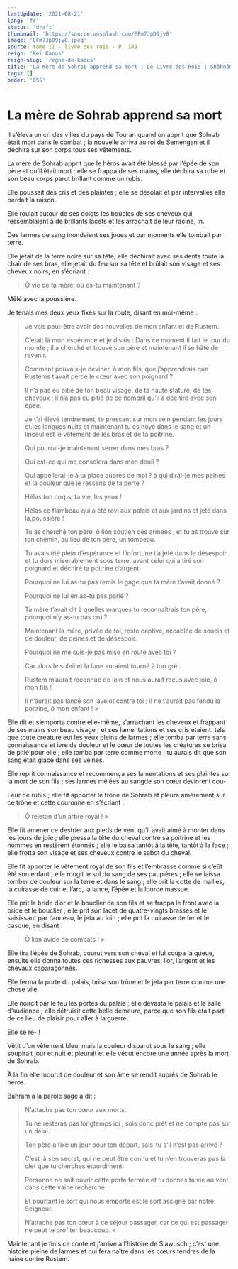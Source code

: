 ```yaml
---
lastUpdate: '2021-08-21'
lang: 'fr'
status: 'draft'
thumbnail: 'https://source.unsplash.com/EFm7JpD9jy8'
image: 'EFm7JpD9jy8.jpeg'
source: tome II - livre des rois - P. 149
reign: 'Keï Kaous'
reign-slug: 'regne-de-kaous'
title: 'La mère de Sohrab apprend sa mort | Le Livre des Rois | Shâhnâmeh'
tags: []
order: '055'
---
```


<!-- LTeX: language=fr -->

# La mère de Sohrab apprend sa mort

Il s’éleva un cri des villes du pays de Touran quand on apprit que Sohrab était mort dans le combat ; la nouvelle arriva au roi de Semengan et il déchira sur son corps tous ses vêtements.

La mère de Sohrab apprit que le héros avait été blessé par l’épée de son père et qu’il était mort ; elle se frappa de ses mains, elle déchira sa robe et son beau corps parut brillant comme un rubis.

Elle poussait des cris et des plaintes ; elle se désolait et par intervalles elle perdait la raison.

Elle roulait autour de ses doigts les boucles de ses cheveux qui ressemblaient à de brillants lacets et les arrachait de leur racine, in.

Des larmes de sang inondaient ses joues et par moments elle tombait par terre.

Elle jetait de la terre noire sur sa tête, elle déchirait avec ses dents toute la chair de ses bras, elle jetait du feu sur sa tête et brûlait son visage et ses cheveux noirs, en s’écriant :

> Ô vie de ta mère, où es-tu maintenant ?

Mêlé avec la poussière.

Je tenais mes deux yeux fixés sur la route, disant en moi-même :

> Je vais peut-être avoir des nouvelles de mon enfant et de Rustem.
>
> C’était là mon espérance et je disais : Dans ce moment il fait le tour du monde ; il a cherché et trouvé son père et maintenant il se hâte de revenir.
>
> Comment pouvais-je deviner, ô mon fils, que j’apprendrais que Rustems t’avait percé le cœur avec son poignard ?
>
> Il n’a pas eu pitié de ton beau visage, de ta haute stature, de tes cheveux ; il n’a pas eu pitié de ce nombril qu’il a déchiré avec son épée.
>
> Je t’ai élevé tendrement, te pressant sur mon sein pendant les jours et.les longues nuits et maintenant tu es noyé dans le sang et un linceul est le vêtement de les bras et de ta poitrine.
>
> Qui pourrai-je maintenant serrer dans mes bras ?
>
> Qui est-ce qui me consolera dans mon deuil ?
>
> Qui appellerai-je à ta place auprès de moi ? à qui dirai-je mes peines et la douleur que je ressens de ta perte ?
>
> Hélas ton corps, ta vie, les yeux !
>
> Hélas ce flambeau qui a été ravi aux palais et aux jardins et jeté dans la,poussière !
>
> Tu as cherché ton père, ô lion soutien des armées ; et tu as trouvé sur ton chemin, au lieu de ton père, un tombeau.
>
> Tu avais été plein d’espérance et l’infortune t’a jeté dans le désespoir et tu dors misérablement sous terre, avant celui qui a tiré son poignard et déchiré ta poitrine d’argent.
>
> Pourquoi ne lui as-tu pas remis le gage que ta mère t’avait donné ?
>
> Pourquoi ne lui en as-tu pas parlé ?
>
> Ta mère t’avait dit à quelles marques tu reconnaîtrais ton père, pourquoi n’y as-tu pas cru ?
>
> Maintenant la mère, privée de toi, reste captive, accablée de soucis et de douleur, de peines et de désespoir.
>
> Pourquoi ne me suis-je pas mise en route avec toi ?
>
> Car alors le soleil et la lune auraient tourné à ton gré.
>
> Rustem m’aurait reconnue de loin et nous aurait reçus avec joie, ô mon fils !
>
> Il n’aurait pas lancé son javelot contre toi ; il ne t’aurait pas fendu la poitrine, ô mon enfant ! »

Elle dit et s’emporta contre elle-même, s’arrachant les cheveux et frappant de ses mains son beau visage ; et ses lamentations et ses cris étaient. tels que toute créature eut les yeux pleins de larmes ; elle tomba par terre sans connaissance et ivre de douleur et le cœur de toutes les créatures se brisa de pitié pour elle ; elle tomba par terre comme morte ; tu aurais dit que son sang était glacé dans ses veines.

Elle reprit connaissance et recommença ses lamentations et ses plaintes sur la mort de son fils ; ses larmes mêlées au sangde son cœur devinrent cou-

Leur de rubis ; elle fit apporter le trône de Sohrab et pleura amèrement sur ce trône et cette couronne en s’écriant :

> Ô rejeton d’un arbre royal ! »

Elle fit amener ce destrier aux pieds de vent qu’il avait aimé à monter dans les jours de joie ; elle pressa la tête du cheval contre sa poitrine et les hommes en restèrent étonnés ; elle le baisa tantôt à la tête, tantôt à la face ; elle frotta son visage et ses cheveux contre le sabot du cheval.

Elle fit apporter le vêtement royal de son fils et l’embrasse comme si c’eût été son enfant ; elle rougit le sol du sang de ses paupières ; elle se laissa tomber de douleur sur la terre et dans le sang ; elle prit la cotte de mailles, la cuirasse de cuir et l’arc, la lance, l’épée et la lourde massue.

Elle prit la bride d’or et le bouclier de son fils et se frappa le front avec la bride et le bouclier ; elle prit son lacet de quatre-vingts brasses et le saisissant par l’anneau, le jeta au loin ; elle prit la cuirasse de fer et le casque, en disant :

> Ô lion avide de combats ! »

Elle tira l’épée de Sohrab, courut vers son cheval et lui coupa la queue, ensuite elle donna toutes ces richesses aux pauvres, l’or, l’argent et les chevaux caparaçonnés.

Elle ferma la porte du palais, brisa son trône et le jeta par terre comme une chose vile.

Elle noircit par le feu les portes du palais ; elle dévasta le palais et la salle d’audience ; elle détruisit cette belle demeure, parce que son fils était parti de ce lieu de plaisir pour aller à la guerre.

Elle se re- !

Vêtit d’un vêtement bleu, mais la couleur disparut sous le sang ; elle soupirait jour et nuit et pleurait et elle vécut encore une année après la mort de Sohrab.

À la fin elle mourut de douleur et son âme se rendit auprès de Sohrab le héros.

Bahram à la parole sage a dit :

> N’attache pas ton cœur aux morts.
>
> Tu ne resteras pas longtemps ici ; sois donc prêt et ne compte pas sur un délai.
>
> Ton père a fixé un jour pour ton départ, sais-tu s’il n’est pas arrivé ?
>
> C’est là son secret, qui ne peut être connu et tu n’en trouveras pas la clef que tu cherches étourdiment.
>
> Personne ne sait ouvrir cette porte fermée et tu donnes ta vie au vent dans cette vaine recherche.
>
> Et pourtant le sort qui nous emporte est le sort assigné par notre Seigneur.
>
> N’attache pas ton cœur à ce séjour passager, car ce qui est passager ne peut te profiter beaucoup. »

Maintenant je finis ce conte et j’arrive à l’histoire de Siawusch ; c’est une histoire pleine de larmes et qui fera naître dans les cœurs tendres de la haine contre Rustem.

